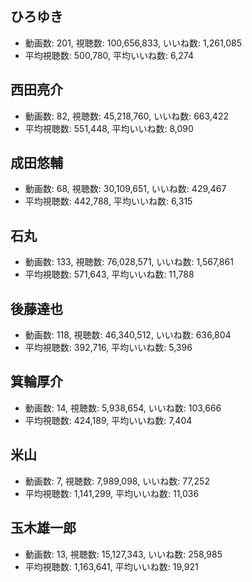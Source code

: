 ## ひろゆき

-   動画数: 201, 視聴数: 100,656,833, いいね数: 1,261,085
-   平均視聴数: 500,780, 平均いいね数: 6,274

## 西田亮介

-   動画数: 82, 視聴数: 45,218,760, いいね数: 663,422
-   平均視聴数: 551,448, 平均いいね数: 8,090

## 成田悠輔

-   動画数: 68, 視聴数: 30,109,651, いいね数: 429,467
-   平均視聴数: 442,788, 平均いいね数: 6,315

## 石丸

-   動画数: 133, 視聴数: 76,028,571, いいね数: 1,567,861
-   平均視聴数: 571,643, 平均いいね数: 11,788

## 後藤達也

-   動画数: 118, 視聴数: 46,340,512, いいね数: 636,804
-   平均視聴数: 392,716, 平均いいね数: 5,396

## 箕輪厚介

-   動画数: 14, 視聴数: 5,938,654, いいね数: 103,666
-   平均視聴数: 424,189, 平均いいね数: 7,404

## 米山

-   動画数: 7, 視聴数: 7,989,098, いいね数: 77,252
-   平均視聴数: 1,141,299, 平均いいね数: 11,036

## 玉木雄一郎

-   動画数: 13, 視聴数: 15,127,343, いいね数: 258,985
-   平均視聴数: 1,163,641, 平均いいね数: 19,921
